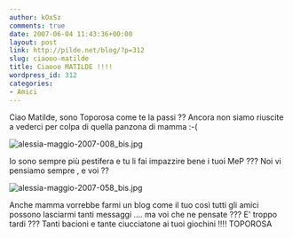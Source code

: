 ```yaml
---
author: kOxSz
comments: true
date: 2007-06-04 11:43:36+00:00
layout: post
link: http://pilde.net/blog/?p=312
slug: ciaooo-matilde
title: Ciaooo MATILDE !!!!
wordpress_id: 312
categories:
- Amici
---
```


Ciao Matilde, sono Toporosa come te la passi ?? Ancora non siamo riuscite a vederci per colpa di quella panzona di mamma :-(

![alessia-maggio-2007-008_bis.jpg](http://pilde.net/blog/wp-content/uploads/2007/06/alessia-maggio-2007-008_bis.jpg)

Io sono sempre più pestifera e tu li fai impazzire bene i tuoi MeP ??? Noi vi pensiamo sempre , e voi ??

![alessia-maggio-2007-058_bis.jpg](http://pilde.net/blog/wp-content/uploads/2007/06/alessia-maggio-2007-058_bis.jpg)

Anche mamma vorrebbe farmi un blog come il tuo così tutti gli amici possono lasciarmi tanti messaggi .... ma voi che ne pensate ??? E' troppo tardi ??? Tanti bacioni e tante ciucciatone ai tuoi giochini !!!! TOPOROSA
